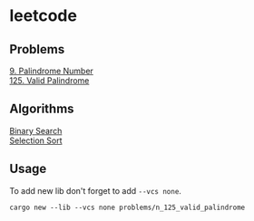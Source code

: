 # leetcode

## Problems
 
[9. Palindrome Number](problems/n_9_palindrome_number)\
[125. Valid Palindrome](problems/n_125_valid_palindrome)

## Algorithms

[Binary Search](algorithms/binary_search)\
[Selection Sort](algorithms/selection_sort)

## Usage

To add new lib don't forget to add `--vcs none`.

```shell
cargo new --lib --vcs none problems/n_125_valid_palindrome
```

